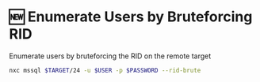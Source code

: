 # 🆕 Enumerate Users by Bruteforcing RID

Enumerate users by bruteforcing the RID on the remote target

```bash
nxc mssql $TARGET/24 -u $USER -p $PASSWORD --rid-brute
```
